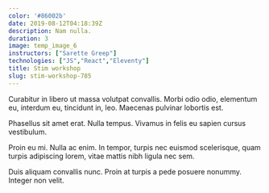 ```yaml
---
color: '#86002b'
date: 2019-08-12T04:18:39Z
description: Nam nulla.
duration: 3
image: temp_image_6
instructors: ["Sarette Greep"]
technologies: ["JS","React","Eleventy"]
title: Stim workshop
slug: stim-workshop-785
---
```

Curabitur in libero ut massa volutpat convallis. Morbi odio odio, elementum eu, interdum eu, tincidunt in, leo. Maecenas pulvinar lobortis est.

Phasellus sit amet erat. Nulla tempus. Vivamus in felis eu sapien cursus vestibulum.

Proin eu mi. Nulla ac enim. In tempor, turpis nec euismod scelerisque, quam turpis adipiscing lorem, vitae mattis nibh ligula nec sem.

Duis aliquam convallis nunc. Proin at turpis a pede posuere nonummy. Integer non velit.

